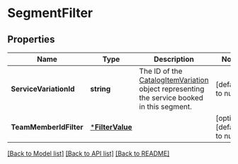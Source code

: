 # SegmentFilter

## Properties
Name | Type | Description | Notes
------------ | ------------- | ------------- | -------------
**ServiceVariationId** | **string** | The ID of the [CatalogItemVariation](entity:CatalogItemVariation) object representing the service booked in this segment. | [default to null]
**TeamMemberIdFilter** | [***FilterValue**](FilterValue.md) |  | [optional] [default to null]

[[Back to Model list]](../README.md#documentation-for-models) [[Back to API list]](../README.md#documentation-for-api-endpoints) [[Back to README]](../README.md)

